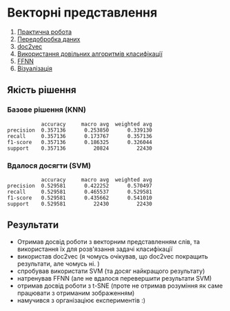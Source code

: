 # Векторні представлення

1. [Практична робота](01-vectors-practice.ipynb)
2. [Передобробка даних](02-vectors-data.ipynb)
3. [doc2vec](03-vectors-doc2vec.ipynb)
4. [Використання довільних алгоритмів класифікації](04-vectors-algo.ipynb)
5. [FFNN](05-vectors-ann.ipynb)
6. [Візуалізація](06-vectors-tsne.ipynb)


## Якість рішення

### Базове рішення (KNN)

```
           accuracy     macro avg  weighted avg  
precision  0.357136      0.253850      0.339130  
recall     0.357136      0.173767      0.357136
f1-score   0.357136      0.186325      0.326044
support    0.357136         20824         22430 

```

### Вдалося досягти (SVM)

```
           accuracy     macro avg  weighted avg  
precision  0.529581      0.422252      0.570497
recall     0.529581      0.465537      0.529581
f1-score   0.529581      0.435662      0.541010
support    0.529581         22430         22430  
```

## Результати

- Отримав досвід роботи з векторним представленням слів, та використання їх для розв'язання задачі класифікації
- використав doc2vec (я чомусь очікував, що doc2vec покращить результати, але чомусь ні. )
- спробував використати SVM (та досяг найкращого результату)
- натренував FFNN (але не вдалося перевершити результати SVM)
- отримав досвід роботи з t-SNE (проте не отримав розуміння як саме працювати з отриманим зображенням)
- намучився з організаціює експериментів :)